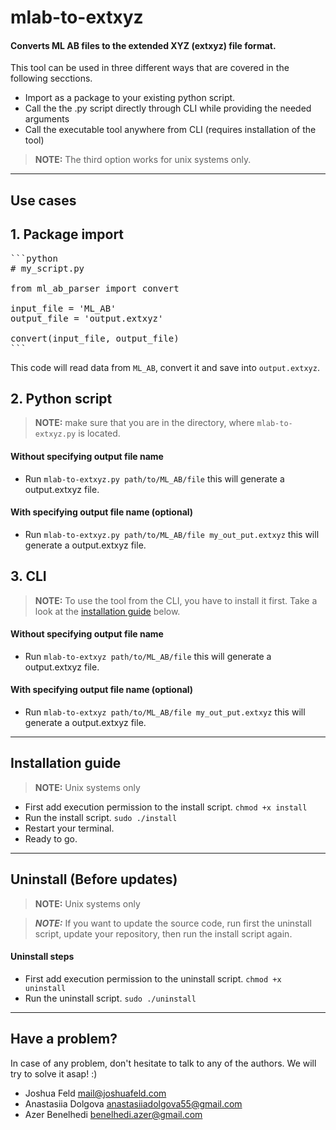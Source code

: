 # mlab-to-extxyz

#### Converts ML AB files to the extended XYZ (extxyz) file format.

This tool can be used in three different ways that are covered in the following secctions. 
- Import as a package to your existing python script.
- Call the the .py script directly through CLI while providing the needed arguments
- Call the executable tool anywhere from CLI (requires installation of the tool)
> **NOTE:** The third option works for unix systems only.    

---

## Use cases

## 1. Package import

<pre>
```python
# my_script.py

from ml_ab_parser import convert

input_file = 'ML_AB'
output_file = 'output.extxyz'

convert(input_file, output_file)
```
</pre>


This code will read data from ```ML_AB```, convert it and save into ```output.extxyz```.

## 2. Python script
> **NOTE:** make sure that you are in the directory, where ```mlab-to-extxyz.py``` is located. 
#### Without specifying output file name 
- Run ```mlab-to-extxyz.py path/to/ML_AB/file``` this will generate a output.extxyz file.

#### With specifying output file name (optional)
- Run ```mlab-to-extxyz.py path/to/ML_AB/file my_out_put.extxyz``` this will generate a output.extxyz file.

## 3. CLI
> **NOTE:** To use the tool from the CLI, you have to install it first. Take a look at the [installation guide](#installation-guide) below.

#### Without specifying output file name 
- Run ```mlab-to-extxyz path/to/ML_AB/file``` this will generate a output.extxyz file.

#### With specifying output file name (optional)
- Run ```mlab-to-extxyz path/to/ML_AB/file my_out_put.extxyz``` this will generate a output.extxyz file.

---

## Installation guide <a id="installation-guide"></a>
> **NOTE:** Unix systems only
- First add execution permission to the install script. ```chmod +x install```
- Run the install script. ```sudo ./install```
- Restart your terminal.
- Ready to go.

---

## Uninstall (Before updates) 
> **NOTE:** Unix systems only

> **_NOTE:_** If you want to update the source code, run first the uninstall script, update your repository, then run the install script again.

#### Uninstall steps
- First add execution permission to the uninstall script. ```chmod +x uninstall```
- Run the uninstall script. ```sudo ./uninstall```

---

## Have a problem?
In case of any problem, don't hesitate to talk to any of the authors. We will try to solve it asap! :)

- Joshua Feld mail@joshuafeld.com
- Anastasiia Dolgova anastasiiadolgova55@gmail.com
- Azer Benelhedi benelhedi.azer@gmail.com